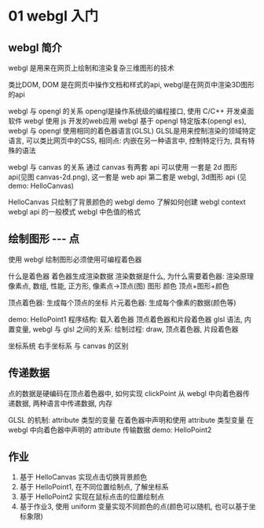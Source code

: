# 01 webgl 入门

## webgl 简介
webgl 是用来在网页上绘制和渲染复杂三维图形的技术

类比DOM, DOM 是在网页中操作文档和样式的api, webgl是在网页中渲染3D图形的api

webgl 与 opengl 的关系
  opengl是操作系统级的编程接口, 使用 C/C++ 开发桌面软件
  webgl 使用 js 开发的web应用
  webgl 基于 opengl 特定版本(opengl es), webgl 与 opengl 使用相同的着色器语言(GLSL)
  GLSL是用来控制渲染的领域特定语言, 可以类比网页中的CSS, 相同点: 内嵌在另一种语言中, 控制特定行为, 具有特殊的语法

webgl 与 canvas 的关系
通过 canvas 有两套 api 可以使用
一套是 2d 图形 api(见图 canvas-2d.png), 这一套是 web api
第二套是 webgl, 3d图形 api (见demo: HelloCanvas)

HelloCanvas 只绘制了背景颜色的 webgl demo
  了解如何创建 webgl context
  webgl api 的一般模式
  webgl 中色值的格式
 
  
## 绘制图形 --- 点
使用 webgl 绘制图形必须使用可编程着色器

什么是着色器
  着色器生成渲染数据
渲染数据是什么, 为什么需要着色器: 渲染原理
  像素点, 数组, 性能, 正方形, 像素点->顶点(图)
  图形
  颜色
  顶点+图形+颜色

顶点着色器: 生成每个顶点的坐标
片元着色器: 生成每个像素的数据(颜色等)

demo: HelloPoint1
  程序结构: 载入着色器
  顶点着色器和片段着色器  glsl 语法, 内置变量, 
  webgl 与 glsl 之间的关系: 绘制过程: draw, 顶点着色器, 片段着色器

坐标系统
  右手坐标系
  与 canvas 的区别

## 传递数据
点的数据是硬编码在顶点着色器中, 如何实现 clickPoint
  从 webgl 中向着色器传递数据, 两种语言中传递数据, 内存

GLSL 的机制: attribute 类型的变量
  在着色器中声明和使用 attribute 类型变量
  在 webgl 中向着色器中声明的 attribute 传输数据
  demo: HelloPoint2

## 作业
1. 基于 HelloCanvas 实现点击切换背景颜色
2. 基于 HelloPoint1, 在不同位置绘制点, 了解坐标系
3. 基于 HelloPoint2 实现在鼠标点击的位置绘制点
4. 基于作业3, 使用 uniform 变量实现不同颜色的点(颜色可以随机, 也可以基于坐标象限)
